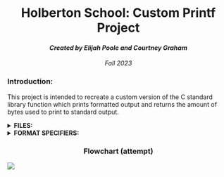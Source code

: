 <h1 align="center">Holberton School: Custom Printf Project</h1>
<h4 align="center"><i>Created by Elijah Poole and Courtney Graham</i></h4>
<p align="center"><i>Fall 2023</i></p>
<h3>Introduction:</h3>
<p>This project is intended to recreate a custom version of the C standard library function which prints formatted output and returns the amount of bytes used to print to standard output.</p>
<details>
  <summary><b>FILES:</b></summary>
  <ul>
    <li><b>MAIN.H</b> - header file for printf project. This header file includes the initialization of our structure data type and contains prototypes for all of our functions included in our array of function pointers.</li>
    <li><b><u>FUNCTIONS.C</b></u> - functions for converting certain special characters to and writing them to standard output</li>
    <li><b><u>PRINTDIG.C</b></u> - file for printdigit function that was too long to include in functions file</li>
    <li><b>SPEC_FUNCTIONS.C</b> - this file further identifies the structure full of pointer functions and executes the function depending on the special character</li>
    <li><b>_PRINTF.C</b> - this is our custom _printf function which should return the amount of bytes written to standard output</li>
  </ul>
</details>
<details>
  <summary><b>FORMAT SPECIFIERS:</b></summary>
  <ul>
    <li><code>%c</code>: print character</li>
    <li><code>%s</code>: print string</li>
    <li><code>%\0</code>: print null</li>
    <li><code>%i</code>: print digit</li>
    <li><code>%d</code>: print digit</li>
  </ul>
</details>
<h3 align="center">Flowchart (attempt)</h3>
<img src="https://github.com/grahacr/holbertonschool-printf/assets/132097902/e36c3fb2-290a-4c1a-80a7-1f73540bf1d1">
